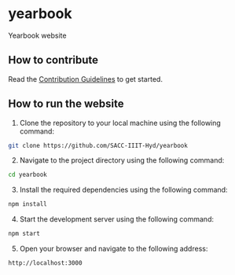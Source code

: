 # yearbook

Yearbook website

## How to contribute

Read the [Contribution Guidelines](./contribute.md) to get started.

## How to run the website

1. Clone the repository to your local machine using the following command:

```bash
git clone https://github.com/SACC-IIIT-Hyd/yearbook
```

2. Navigate to the project directory using the following command:

```bash
cd yearbook
```

3. Install the required dependencies using the following command:

```bash
npm install
```

4. Start the development server using the following command:

```bash
npm start
```

5. Open your browser and navigate to the following address:

```
http://localhost:3000
```
